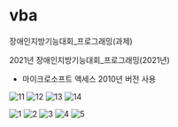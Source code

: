 # vba
장애인지방기능대회_프로그래밍(과제)

2021년 장애인지방기능대회_프로그래밍(2021년)

- 마이크로소프트 액세스 2010년 버전 사용

![11](https://user-images.githubusercontent.com/60806047/166852633-2d9bc0ad-2baf-47b9-81e1-c6a7e69012e2.JPG)
![12](https://user-images.githubusercontent.com/60806047/166852639-f1815f54-b8b1-41a9-b31d-6eb475f15806.JPG)
![13](https://user-images.githubusercontent.com/60806047/166852642-417dcdf2-7fb7-4a05-9f00-8237fb64801d.JPG)
![14](https://user-images.githubusercontent.com/60806047/166852646-51ec28e1-45b4-4649-a999-f18a1215cdca.JPG)

![1](https://user-images.githubusercontent.com/60806047/166852380-b8dd4eab-ba89-4d87-aba5-7fe499b3a433.JPG)
![2](https://user-images.githubusercontent.com/60806047/166852512-e5c93b3f-f0b1-4060-a721-0f8c9383c9a0.JPG)
![3](https://user-images.githubusercontent.com/60806047/166852517-9a7fb456-4884-483d-9e13-c6359f4c14c0.JPG)
![4](https://user-images.githubusercontent.com/60806047/166852523-99ba1005-d4f5-45a4-ace0-123bef7be171.JPG)
![5](https://user-images.githubusercontent.com/60806047/166852526-ddd0049f-1f16-4ff1-8b83-a9106434fa78.JPG)
